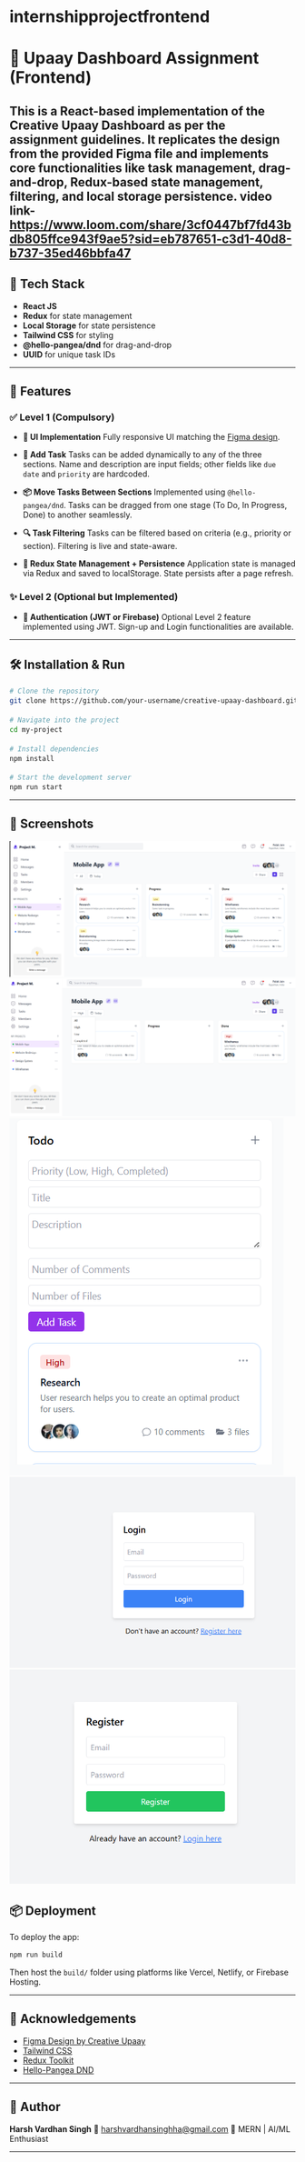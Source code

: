 # internshipprojectfrontend
# 🧠 Upaay Dashboard Assignment (Frontend)

This is a React-based implementation of the **Creative Upaay Dashboard** as per the assignment guidelines. It replicates the design from the provided Figma file and implements core functionalities like task management, drag-and-drop, Redux-based state management, filtering, and local storage persistence.
video link- https://www.loom.com/share/3cf0447bf7fd43bdb805ffce943f9ae5?sid=eb787651-c3d1-40d8-b737-35ed46bbfa47
---

## 🔧 Tech Stack

* **React JS**
* **Redux** for state management
* **Local Storage** for state persistence
* **Tailwind CSS** for styling
* **@hello-pangea/dnd** for drag-and-drop
* **UUID** for unique task IDs

---



## 🚀 Features

### ✅ Level 1 (Compulsory)

* **🎨 UI Implementation**
  Fully responsive UI matching the [Figma design](https://www.figma.com/design/2joKVlIEH43PfO9pFfsX51/DASHBOARD-DESIGN-TASK---CREATIVE-UPAAY?node-id=0-1&t=ShcwKcmHcyTqLA5T-1).

* **📝 Add Task**
  Tasks can be added dynamically to any of the three sections. Name and description are input fields; other fields like `due date` and `priority` are hardcoded.

* **📦 Move Tasks Between Sections**
  Implemented using `@hello-pangea/dnd`. Tasks can be dragged from one stage (To Do, In Progress, Done) to another seamlessly.

* **🔍 Task Filtering**
  Tasks can be filtered based on criteria (e.g., priority or section). Filtering is live and state-aware.

* **🧠 Redux State Management + Persistence**
  Application state is managed via Redux and saved to localStorage. State persists after a page refresh.

### ✨ Level 2 (Optional but Implemented)

* **🔐 Authentication (JWT or Firebase)**
  Optional Level 2 feature implemented using JWT. Sign-up and Login functionalities are available.

---


## 🛠️ Installation & Run

```bash
# Clone the repository
git clone https://github.com/your-username/creative-upaay-dashboard.git

# Navigate into the project
cd my-project

# Install dependencies
npm install

# Start the development server
npm run start
```

---

## 📸 Screenshots
![alt text](image.png)
![alt text](image-1.png)
![alt text](image-2.png)
![alt text](image-3.png)
![alt text](image-4.png)
## 📦 Deployment

To deploy the app:

```bash
npm run build
```

Then host the `build/` folder using platforms like Vercel, Netlify, or Firebase Hosting.

---

## 🙌 Acknowledgements

* [Figma Design by Creative Upaay](https://www.figma.com/design/2joKVlIEH43PfO9pFfsX51/DASHBOARD-DESIGN-TASK---CREATIVE-UPAAY?node-id=0-1&t=ShcwKcmHcyTqLA5T-1)
* [Tailwind CSS](https://tailwindcss.com/)
* [Redux Toolkit](https://redux-toolkit.js.org/)
* [Hello-Pangea DND](https://github.com/hello-pangea/dnd)

---

## 👤 Author

**Harsh Vardhan Singh**
📧 [harshvardhansinghha@gmail.com](mailto:harshvardhansinghha@gmail.com)
💼 MERN  | AI/ML Enthusiast

---


